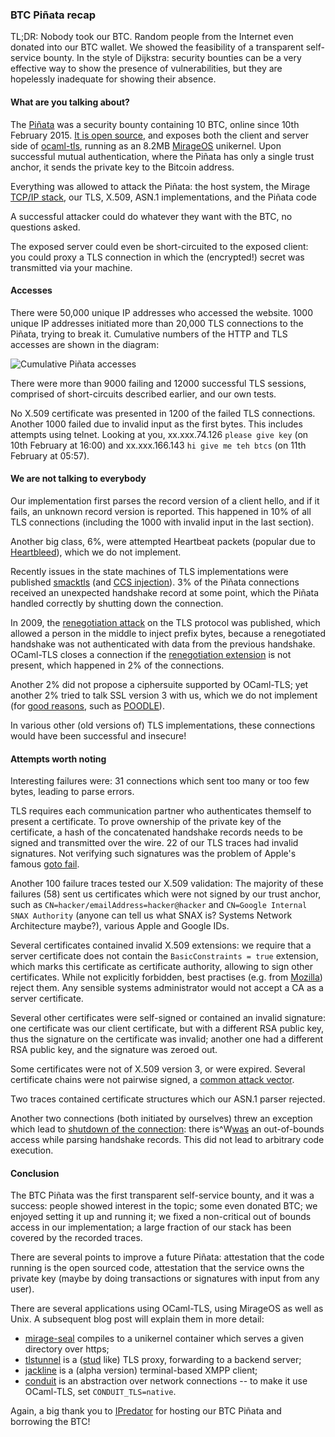 ### BTC Piñata recap

TL;DR: Nobody took our BTC.  Random people from the Internet even donated
into our BTC wallet.
We showed the feasibility of a
transparent self-service bounty.  In the style of Dijkstra: security
bounties can be a very effective way to show the presence of
vulnerabilities, but they are hopelessly inadequate for showing their
absence.

#### What are you talking about?

The [Piñata](http://ownme.ipredator.se) was a security bounty
containing 10 BTC, online since 10th February 2015.
[It is open source](https://github.com/mirleft/btc-pinata),
and exposes both the client and server side of
[ocaml-tls](https://github.com/mirleft/ocaml-tls), running as an 8.2MB
[MirageOS](http://openmirage.org) unikernel.  Upon successful
mutual authentication, where the Piñata has only a single trust anchor, it sends the
private key to the Bitcoin address.

Everything was allowed to attack the Piñata:
the host system, the Mirage [TCP/IP
stack](https://github.com/mirage/mirage-tcpip), our TLS,
X.509, ASN.1 implementations, and the Piñata code

A successful attacker could do whatever they want with the BTC, no
questions asked.

The exposed server could even be short-circuited to the exposed
client: you could proxy a TLS connection in which the (encrypted!)
secret was transmitted via your machine.

#### Accesses

There were 50,000 unique IP addresses who accessed the website.
1000 unique IP addresses initiated more than 20,000 TLS
connections to the Piñata, trying to break it.  Cumulative numbers of
the HTTP and TLS accesses are shown in the diagram:

<img src="/graphics/pinata_access.png" alt="Cumulative Piñata accesses" />

There were more than 9000 failing and 12000 successful TLS sessions,
comprised of short-circuits described earlier, and our own tests.

No X.509 certificate was presented in 1200 of the failed TLS
connections.  Another 1000 failed due to invalid input as the first
bytes.  This includes attempts using telnet.  Looking at you,
xx.xxx.74.126 `please give key` (on 10th February at 16:00) and
xx.xxx.166.143 `hi give me teh btcs` (on 11th February at 05:57).

#### We are not talking to everybody

Our implementation first parses the record version of a client hello,
and if it fails, an unknown record version is reported.  This happened
in 10% of all TLS connections (including the 1000 with invalid input in the
last section).

Another big class, 6%, were attempted Heartbeat packets (popular due
to [Heartbleed](https://en.wikipedia.org/wiki/Heartbleed)), which we
do not implement.

Recently issues in the state machines of TLS implementations were
published [smacktls](http://smacktls.com) (and [CCS
injection](http://ccsinjection.lepidum.co.jp/)).  3% of the Piñata connections
received an unexpected handshake record at some point, which the Piñata handled
correctly by shutting down the connection.

In 2009, the [renegotiation
attack](https://en.wikipedia.org/wiki/Transport_Layer_Security#Renegotiation_attack)
on the TLS protocol was published, which allowed a person in the
middle to inject prefix bytes, because a renegotiated handshake was
not authenticated with data from the previous handshake.  OCaml-TLS
closes a connection if the [renegotiation
extension](https://tools.ietf.org/html/rfc5746) is not present, which
happened in 2% of the connections.

Another 2% did not propose a ciphersuite supported by OCaml-TLS; yet
another 2% tried to talk SSL version 3 with us, which we do not
implement (for [good reasons](https://www.ietf.org/id/draft-ietf-tls-sslv3-diediedie-03.txt), such as
[POODLE](https://www.us-cert.gov/ncas/alerts/TA14-290A)).

In various other (old versions of) TLS implementations, these
connections would have been successful and insecure!

#### Attempts worth noting

Interesting failures were: 31 connections which sent too many or too
few bytes, leading to parse errors.

TLS requires each communication partner who authenticates themself to
present a certificate.  To prove ownership of the private key of the
certificate, a hash of the concatenated handshake records needs to be
signed and transmitted over the wire.  22 of our TLS traces had
invalid signatures.  Not verifying such signatures was the problem of Apple's famous [goto
fail](https://www.imperialviolet.org/2014/02/22/applebug.html).

Another 100 failure traces tested our X.509 validation:
The majority of these failures (58) sent us certificates which were not signed by our trust
anchor, such as `CN=hacker/emailAddress=hacker@hacker` and `CN=Google
Internal SNAX Authority` (anyone can tell us what SNAX is? Systems
Network Architecture maybe?), various Apple and Google IDs.

Several certificates contained invalid X.509 extensions: we require
that a server certificate does not contain the `BasicConstraints =
true` extension, which marks this certificate as certificate
authority, allowing to sign other certificates.  While not explicitly
forbidden, best practises (e.g. from
[Mozilla](https://wiki.mozilla.org/SecurityEngineering/mozpkix-testing#Behavior_Changes))
reject them.  Any sensible systems administrator would not accept a CA
as a server certificate.

Several other certificates were self-signed or contained an invalid
signature: one certificate was our client certificate, but with a
different RSA public key, thus the signature on the certificate was
invalid; another one had a different RSA public key, and the signature
was zeroed out.

Some certificates were not of X.509 version 3, or were expired.
Several certificate chains were not pairwise signed, a [common attack
vector](https://crypto.stanford.edu/~dabo/pubs/abstracts/ssl-client-bugs.html).

Two traces contained certificate structures which our ASN.1 parser
rejected.

Another two connections (both initiated by ourselves) threw an
exception which lead to [shutdown of the connection](https://github.com/mirleft/btc-pinata/blob/master/logger.ml#L116): there
is^W[was](https://github.com/mirleft/ocaml-tls/commit/80117871679d57dde8c8e3b73392024ef4b42c38)
an out-of-bounds access while parsing handshake records.  This did not
lead to arbitrary code execution.

#### Conclusion

The BTC Piñata was the first transparent self-service bounty, and it
was a success: people showed interest in the topic; some even donated
BTC; we enjoyed setting it up and running it; we fixed a non-critical
out of bounds access in our implementation; a large fraction of our
stack has been covered by the recorded traces.

There are several points to improve a future Piñata: attestation that the code
running is the open sourced code, attestation that the service owns
the private key (maybe by doing transactions or signatures with input
from any user).

There are several applications using OCaml-TLS, using MirageOS as well
as Unix.  A subsequent blog post will explain them in more detail:

- [mirage-seal](https://github.com/mirage/mirage-seal) compiles to
a unikernel container which serves a given directory over https;
- [tlstunnel](https://github.com/hannesm/tlstunnel) is a
([stud](https://github.com/bumptech/stud) like) TLS proxy, forwarding
to a backend server;
- [jackline](https://github.com/hannesm/jackline) is a
(alpha version) terminal-based XMPP client;
- [conduit](https://github.com/mirage/ocaml-conduit) is an abstraction
over network connections -- to make it use OCaml-TLS, set
`CONDUIT_TLS=native`.

Again, a big thank you to [IPredator](https://ipredator.se) for
hosting our BTC Piñata and borrowing the BTC!
